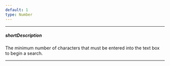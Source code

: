 ```yaml
---
default: 1
type: Number
---
```

---
##### shortDescription
The minimum number of characters that must be entered into the text box to begin a search.

---
